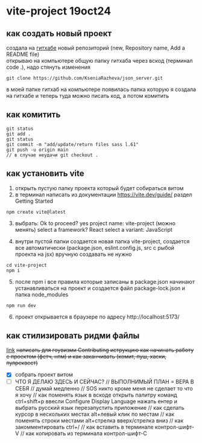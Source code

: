 # vite-project 19oct24

## как создать новый проект

создала на [гитхабе](https://github.com/KseniaRazheva?tab=repositories) новый репозиторий (new, Repository name, Add a README file)<br>
открываю на компьютере общую папку гитхаба через вскод (терминал code .), надо стянуть изменения

```
git clone https://github.com/KseniaRazheva/json_server.git
```

в моей папке гитхаб на компьютере появилась папка которую я создала на гитхабе и теперь туда можно писать код, а потом комитить

## как комитить
```
git status 
git add . 
git status 
git commit -m "add/update/return files sass l.61" 
git push -u origin main
// в случае неудачи git checkout .
```

## как установить vite 
1) открыть пустую папку проекта который будет собираться витом
2) в терминал написать из документации https://vite.dev/guide/ раздел Getting Started 

```
npm create vite@latest
```

3) выбрать:
Ok to proceed? yes
project name: vite-project (можно менять)
select a framework? React
select a variant: JavaScript

4) внутри пустой папки создается новая папка vite-project, создается все автоматически (package.json, eslint.config.js, src с рыбой проекта на jsx) вручную создавать не нужно 

```
cd vite-project
npm i
```

5) после npm i все правила которые записаны в package.json начинают устанавливаться на проект и создается файл package-lock.json и папка node_modules

```
npm run dev
```

6) проект открывается в браузере по адресу http://localhost:5173/

## как стилизировать ридми файлы
[link](https://docs.github.com/en/get-started/writing-on-github/getting-started-with-writing-and-formatting-on-github/basic-writing-and-formatting-syntax)
~~написать для гоувизми Contributing иструкцию как начинать работу с проектом (фетч, нпм) и как заканчивать (комит, пуш, хаски, пулреквест)~~
- [x] собрать проект витом
- [ ] ЧТО Я ДЕЛАЮ ЗДЕСЬ И СЕЙЧАС?
// ВЫПОЛНИМЫЙ ПЛАН = ВЕРА В СЕБЯ
// думай медленно
// SOS никто кроме меня не сделает то что я хочу
// как поменять язык в вскоде открыть палитру команд ctrl+shift+p ввесли Configure Display Language нажать ентер и выбрать русский язык перезапустить приложение
// как сделать курсор в нескольких местах alt+левый клик по местам
// как поменять строки местами alt+стрелка вверх/стрелка вниз
// как закомментировать ctrl+/
// как вставить в терминале контрол-шифт-V 
// как копировать из терминала контрол-шифт-C